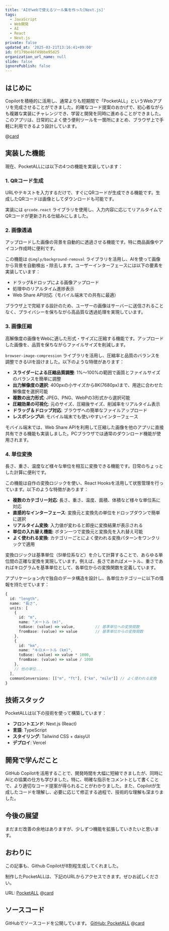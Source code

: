 ```yaml
---
title: 'AIがwebで使えるツール集を作った[Next.js]'
tags:
  - JavaScript
  - Web開発
  - AI
  - React
  - Next.js
private: false
updated_at: '2025-03-21T13:16:41+09:00'
id: 0f179be46f49bbe95d25
organization_url_name: null
slide: false
ignorePublish: false
---
```

## はじめに

Copilotを積極的に活用し、通常よりも短期間で「PocketALL」というWebアプリを完成させることができました。的確なコード提案のおかげで、初心者ながらも複雑な実装にチャレンジでき、学習と開発を同時に進めることができました。このアプリは、日常的によく使う便利ツールを一箇所にまとめ、ブラウザ上で手軽に利用できるよう設計しています。

@[card](https://pocket-all.vercel.app)


## 実装した機能

現在、PocketALLには以下の4つの機能を実装しています：

### 1. QRコード生成

URLやテキストを入力するだけで、すぐにQRコードが生成できる機能です。生成したQRコードは画像としてダウンロードも可能です。

実装には `qrcode.react` ライブラリを使用し、入力内容に応じてリアルタイムでQRコードが更新される仕組みにしました。

### 2. 画像透過

アップロードした画像の背景を自動的に透過させる機能です。特に商品画像やアイコン作成時に便利です。

この機能は `@imgly/background-removal` ライブラリを活用し、AIを使って画像から背景を自動検出・除去します。ユーザーインターフェースには以下の要素を実装しています：

- ドラッグ&ドロップによる画像アップロード
- 処理中のリアルタイム進捗表示
- Web Share API対応（モバイル端末での共有に最適）

ブラウザ上で完結する設計のため、ユーザーの画像はサーバーに送信されることなく、プライバシーを保ちながら高品質な透過処理を実現しています。

### 3. 画像圧縮

高解像度の画像をWebに適した形式・サイズに圧縮する機能です。アップロードした画像を、品質を保ちながらファイルサイズを削減します。

`browser-image-compression` ライブラリを活用し、圧縮率と品質のバランスを調整できるUIを設けました。以下のような特徴があります：

- **スライダーによる圧縮品質調整**: 1%〜100%の範囲で画質とファイルサイズのバランスを簡単に調整
- **出力解像度の選択**: 400pxの小サイズから8K(7680px)まで、用途に合わせた解像度を選択可能
- **複数の出力形式**: JPEG、PNG、WebPの3形式から選択可能
- **圧縮効果の可視化**: 元のサイズ、圧縮後サイズ、削減率をリアルタイム表示
- **ドラッグ＆ドロップ対応**: ブラウザへの簡単なファイルアップロード
- **レスポンシブUI**: モバイル端末でも使いやすいインターフェース


モバイル端末では、Web Share APIを利用して圧縮した画像を他のアプリに直接共有できる機能も実装しました。PCブラウザでは通常のダウンロード機能が使用されます。

### 4. 単位変換

長さ、重さ、温度など様々な単位を相互に変換できる機能です。日常のちょっとした計算に便利です。

この機能は自作の変換ロジックを使い、React Hooksを活用して状態管理を行っています。以下のような特徴があります：

- **複数のカテゴリー対応**: 長さ、重さ、温度、面積、体積など様々な単位系に対応
- **直感的なインターフェース**: 変換元と変換先の単位をドロップダウンで簡単に選択
- **リアルタイム変換**: 入力値が変わると即座に変換結果が表示される
- **単位の入れ替え機能**: ボタン一つで変換元と変換先を入れ替え可能
- **よく使われる変換**: カテゴリーごとによく使われる変換パターンをワンクリックで適用

変換ロジックは基準単位（SI単位系など）を介して計算することで、あらゆる単位間の正確な変換を実現しています。例えば、長さであればメートル、重さであればキログラムを基準単位として、各単位からの変換関数を定義しています。

アプリケーション内で独自のデータ構造を設計し、各単位カテゴリーに以下の情報を持たせています：

```typescript
{
  id: "length",
  name: "長さ",
  units: [
    {
      id: "m",
      name: "メートル (m)",
      toBase: (value) => value,         // 基準単位への変換関数
      fromBase: (value) => value        // 基準単位からの変換関数
    },
    {
      id: "km",
      name: "キロメートル (km)",
      toBase: (value) => value * 1000,
      fromBase: (value) => value / 1000
    },
    // 他の単位...
  ],
  commonConversions: [["m", "ft"], ["km", "mile"]] // よく使われる変換
}
```

## 技術スタック

PocketALLは以下の技術を使って構築しています：

- **フロントエンド**: Next.js (React)
- **言語**: TypeScript
- **スタイリング**: Tailwind CSS + daisyUI
- **デプロイ**: Vercel

## 開発で学んだこと

GitHub Copilotを活用することで、開発時間を大幅に短縮できましたが、同時にAIとの協業の仕方も学びました。特に、明確な指示をコメントとして書くことで、より適切なコード提案が得られることがわかりました。また、Copilotが生成したコードを理解し、必要に応じて修正する過程で、技術的な理解も深まりました。

## 今後の展望

まだまだ改善の余地はありますが、少しずつ機能を拡張していきたいと思います。

## おわりに

この記事も、Github Copilotが8割程生成してくれました。

制作したPocketALLは、下記のURLからアクセスできます。ぜひお試しください。

URL: [PocketALL](https://pocket-all.vercel.app)
@[card](https://pocket-all.vercel.app)



## ソースコード

GitHubでソースコードを公開しています。
[GitHub: PocketALL](https://github.com/yuto0623/pocket-all)
@[card](https://github.com/yuto0623/pocket-all)

